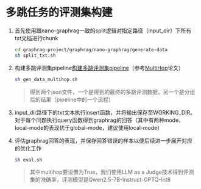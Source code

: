 # 多跳任务的评测集构建
1. 首先使用跟nano-graphrag一致的split逻辑对指定路径（input_dir）下所有txt文档进行chunk
    ```bash
    cd graphrag-project/graphrag/nano-graphrag/generate-data
    sh split_txt.sh
    ```
    
2. 构建多跳评测集pipeline[构建多跳评测集pipeline](./image/multihop.png)（参考[MultiHop](https://arxiv.org/abs/2401.15391)论文）
    ```bash
    sh gen_data_multihop.sh
    ```
    > 得到两个json文件，一个是得到的最终的多跳评测数据，另一个是分组后的结果（pipeline中的一个流程）

3. input_dir路径下的txt文本执行insert函数，并将输出保存至WORKING_DIR。对于每个问题执行query函数得到graphrag的回答（其中有两种mode，local-mode的表现优于global-mode，建议使用local-mode）

4. 评估graphrag回答的表现，并保存回答错误的样本以便后续进一步展开对应的优化工作
    ```bash
    sh eval.sh
    ```
    > 其中multihop要设置为True，我们使用LLM as a Judge技术得到评测集的准确率，评测模型是Qwen2.5-7B-Instruct-GPTQ-Int8
